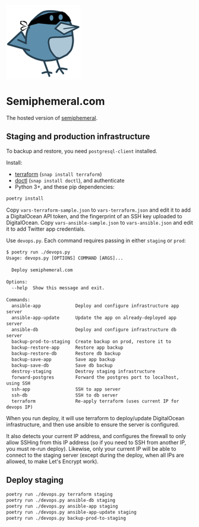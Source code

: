 ![Logo](/img/logo.png)

# Semiphemeral.com

The hosted version of [semiphemeral](https://github.com/micahflee/semiphemeral).

## Staging and production infrastructure

To backup and restore, you need `postgresql-client` installed.

Install:
- [terraform](https://www.terraform.io/downloads.html) (`snap install terraform`)
- [doctl](https://docs.digitalocean.com/reference/doctl/how-to/install/) (`snap install doctl`), and authenticate
- Python 3+, and these pip dependencies:

```sh
poetry install
```

Copy `vars-terraform-sample.json` to `vars-terraform.json` and edit it to add a DigitalOcean API token, and the fingerprint of an SSH key uploaded to DigitalOcean. Copy `vars-ansible-sample.json` to `vars-ansible.json` and edit it to add Twitter app credentials.

Use `devops.py`. Each command requires passing in either `staging` or `prod`:

```
$ poetry run ./devops.py
Usage: devops.py [OPTIONS] COMMAND [ARGS]...

  Deploy semiphemeral.com

Options:
  --help  Show this message and exit.

Commands:
  ansible-app             Deploy and configure infrastructure app server
  ansible-app-update      Update the app on already-deployed app server
  ansible-db              Deploy and configure infrastructure db server
  backup-prod-to-staging  Create backup on prod, restore it to
  backup-restore-app      Restore app backup
  backup-restore-db       Restore db backup
  backup-save-app         Save app backup
  backup-save-db          Save db backup
  destroy-staging         Destroy staging infrastructure
  forward-postgres        Forward the postgres port to localhost, using SSH
  ssh-app                 SSH to app server
  ssh-db                  SSH to db server
  terraform               Re-apply terraform (uses current IP for devops IP)
```

When you run deploy, it will use terraform to deploy/update DigitalOcean infrastructure, and then use ansible to ensure the server is configured.

It also detects your current IP address, and configures the firewall to only allow SSHing from this IP address (so if you need to SSH from another IP, you must re-run deploy). Likewise, only your current IP will be able to connect to the staging server (except during the deploy, when all IPs are allowed, to make Let's Encrypt work).

## Deploy staging

```
poetry run ./devops.py terraform staging
poetry run ./devops.py ansible-db staging
poetry run ./devops.py ansible-app staging
poetry run ./devops.py ansible-app-update staging
poetry run ./devops.py backup-prod-to-staging
```
